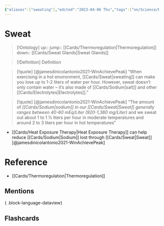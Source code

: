 ```yaml
---
{"aliases":["sweating"],"edited":"2023-04-06 Thu","tags":["on/Science/Biology"],"date created":"2023-02-21 Tue","dg-publish":true,"permalink":"/cards/sweat/","dgPassFrontmatter":true}
---
```


# Sweat

> [!Ontology]
> up:: 
> jump:: [[Cards/Thermoregulation\|Thermoregulation]]
> down:: [[Cards/Sweat Glands\|Sweat Glands]]

> [!Definition] Definition

> [!quote] [@jamesdinicolantonio2021-WinAchievePeak]
> “When exercising in a hot environment, [[Cards/Sweat\|sweating]] can make you lose up to 1-2 liters of water per hour. However, sweat doesn’t only contain water – it’s  also  made  of  [[Cards/Sodium\|salt]]  and  other  [[Cards/Electrolytes\|Electrolytes]].”

> [!quote] [@jamesdinicolantonio2021-WinAchievePeak]
> “The  amount  of  *[[Cards/Sodium\|sodium]]  in  our  [[Cards/Sweat\|Sweat]]  generally  ranges  between  40-60 mEq/Liter (920-1,380 mg/Liter)* and we sweat out about 1 to 1 ½ liters per hour  in  moderate  temperatures  and  around  2  to  3  liters  per  hour  in  hot temperatures”

- [[Cards/Heat Exposure Therapy\|Heat Exposure Therapy]] can help reduce [[Cards/Sodium\|Sodium]] lost through [[Cards/Sweat\|Sweat]] [@jamesdinicolantonio2021-WinAchievePeak]

# Reference

- [[Cards/Thermoregulation\|Thermoregulation]]

## Mentions


{ .block-language-dataview}

## Flashcards
